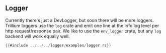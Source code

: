 ## Logger

Currently there's just a DevLogger, but soon there will be more
loggers. Trillium loggers use the `log` crate and emit one line at the
info log level per http request/response pair. We like to use the
`env_logger` crate, but any `log` backend will work equally well.

```rust
{{#include ../../../logger/examples/logger.rs}}
```

